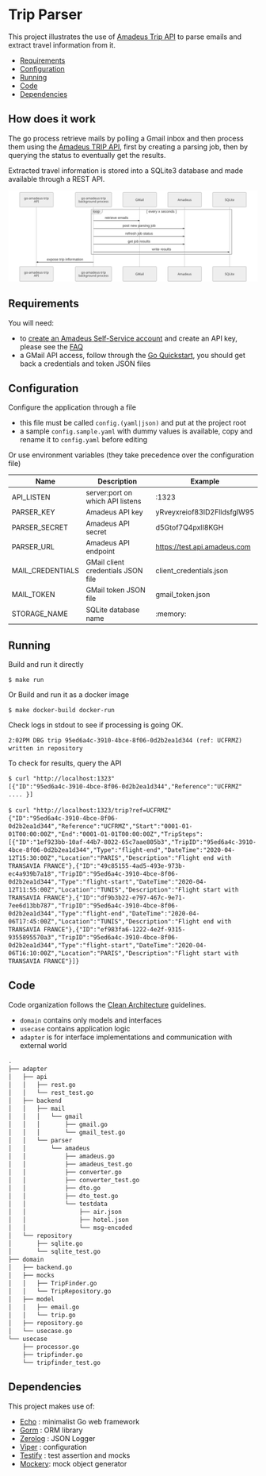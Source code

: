 # Trip Parser

This project illustrates the use of [Amadeus Trip API](https://developers.amadeus.com/self-service/category/trip/api-doc/trip-parser) to parse emails and extract travel information from it.

  * [Requirements](#requirements)
  * [Configuration](#configuration)
  * [Running](#running)
  * [Code](#code)
  * [Dependencies](#dependencies)

## How does it work

The go process retrieve mails by polling a Gmail inbox and then process them using the [Amadeus TRIP API](https://developers.amadeus.com/self-service/category/trip/api-doc/trip-parser), 
first by creating a parsing job, then by querying the status to eventually get the results.

Extracted travel information is stored into a SQLite3 database and made available through a REST API.

![alt text](doc/flowchart.svg?raw=true)
  
## Requirements

You will need:
- to [create an Amadeus Self-Service account](https://developers.amadeus.com/register) and create an API key, please see the [FAQ](https://developers.amadeus.com/support/faq/)
- a GMail API access, follow through the [Go Quickstart](https://developers.google.com/gmail/api/quickstart/go), you should get back a credentials and token JSON files

## Configuration

Configure the application through a file
- this file must be called `config.(yaml|json)` and put at the project root
- a sample `config.sample.yaml` with dummy values is available, copy and rename it to `config.yaml` before editing

Or use environment variables (they take precedence over the configuration file)

|Name               |Description                        |Example                        |
|---                |---                                |---                            |
|API_LISTEN         |server:port on which API listens   |:1323                          |
|PARSER_KEY         |Amadeus API key                    |yRveyxreiof83ID2FlldsfgIW95    |
|PARSER_SECRET      |Amadeus API secret                 |d5Gtof7Q4pxlI8KGH              |
|PARSER_URL         |Amadeus API endpoint               |https://test.api.amadeus.com   |
|MAIL_CREDENTIALS   |GMail client credentials JSON file |client_credentials.json        |
|MAIL_TOKEN         |GMail token JSON file              |gmail_token.json               |
|STORAGE_NAME       |SQLite database name               |:memory:                       |

## Running

Build and run it directly
```
$ make run
```

Or Build and run it as a docker image
```
$ make docker-build docker-run
```

Check logs in stdout to see if processing is going OK. 
```
2:02PM DBG trip 95ed6a4c-3910-4bce-8f06-0d2b2ea1d344 (ref: UCFRMZ) written in repository
```

To check for results, query the API
```
$ curl "http://localhost:1323"
[{"ID":"95ed6a4c-3910-4bce-8f06-0d2b2ea1d344","Reference":"UCFRMZ" .... }]

$ curl "http://localhost:1323/trip?ref=UCFRMZ"
{"ID":"95ed6a4c-3910-4bce-8f06-0d2b2ea1d344","Reference":"UCFRMZ","Start":"0001-01-01T00:00:00Z","End":"0001-01-01T00:00:00Z","TripSteps":[{"ID":"1ef923bb-10af-44b7-8022-65c7aae805b3","TripID":"95ed6a4c-3910-4bce-8f06-0d2b2ea1d344","Type":"flight-end","DateTime":"2020-04-12T15:30:00Z","Location":"PARIS","Description":"Flight end with TRANSAVIA FRANCE"},{"ID":"49c85155-4ad5-493e-973b-ec4a939b7a18","TripID":"95ed6a4c-3910-4bce-8f06-0d2b2ea1d344","Type":"flight-start","DateTime":"2020-04-12T11:55:00Z","Location":"TUNIS","Description":"Flight start with TRANSAVIA FRANCE"},{"ID":"df9b3b22-e797-467c-9e71-7ee6d13bb787","TripID":"95ed6a4c-3910-4bce-8f06-0d2b2ea1d344","Type":"flight-end","DateTime":"2020-04-06T17:45:00Z","Location":"TUNIS","Description":"Flight end with TRANSAVIA FRANCE"},{"ID":"ef983fa6-1222-4e2f-9315-9355895570a3","TripID":"95ed6a4c-3910-4bce-8f06-0d2b2ea1d344","Type":"flight-start","DateTime":"2020-04-06T16:10:00Z","Location":"PARIS","Description":"Flight start with TRANSAVIA FRANCE"}]}
```

## Code

Code organization follows the [Clean Architecture](https://blog.cleancoder.com/uncle-bob/2012/08/13/the-clean-architecture.html) guidelines.
- `domain` contains only models and interfaces
- `usecase` contains application logic
- `adapter` is for interface implementations and communication with external world

```
.
├── adapter
│   ├── api
│   │   ├── rest.go
│   │   └── rest_test.go
│   ├── backend
│   │   ├── mail
│   │   │   └── gmail
│   │   │       ├── gmail.go
│   │   │       └── gmail_test.go
│   │   └── parser
│   │       └── amadeus
│   │           ├── amadeus.go
│   │           ├── amadeus_test.go
│   │           ├── converter.go
│   │           ├── converter_test.go
│   │           ├── dto.go
│   │           ├── dto_test.go
│   │           └── testdata
│   │               ├── air.json
│   │               ├── hotel.json
│   │               └── msg-encoded
│   └── repository
│       ├── sqlite.go
│       └── sqlite_test.go
├── domain
│   ├── backend.go
│   ├── mocks
│   │   ├── TripFinder.go
│   │   └── TripRepository.go
│   ├── model
│   │   ├── email.go
│   │   └── trip.go
│   ├── repository.go
│   └── usecase.go
└── usecase
    ├── processor.go
    ├── tripfinder.go
    └── tripfinder_test.go

```


## Dependencies

This project makes use of:
- [Echo](https://github.com/labstack/echo) : minimalist Go web framework
- [Gorm](https://github.com/go-gorm/gorm) : ORM library
- [Zerolog](https://github.com/rs/zerolog) : JSON Logger
- [Viper](https://github.com/spf13/viper) : configuration
- [Testify](https://github.com/stretchr/testify) : test assertion and mocks
- [Mockery](https://github.com/vektra/mockery): mock object generator
